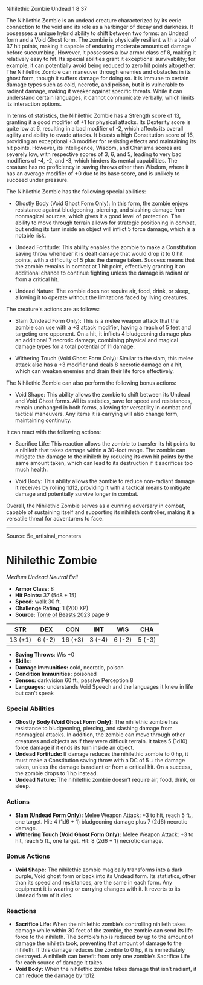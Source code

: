 <MonsterName/>Nihilethic Zombie</MonsterName>
<CreatureType/>Undead</CreatureType>
<CR/>1</CR>
<AC/>8</AC>
<HP/>37</HP>
<summary>The Nihilethic Zombie is an undead creature characterized by its eerie connection to the void and its role as a harbinger of decay and darkness. It possesses a unique hybrid ability to shift between two forms: an Undead form and a Void Ghost form. The zombie is physically resilient with a total of 37 hit points, making it capable of enduring moderate amounts of damage before succumbing. However, it possesses a low armor class of 8, making it relatively easy to hit. Its special abilities grant it exceptional survivability; for example, it can potentially avoid being reduced to zero hit points altogether. The Nihilethic Zombie can maneuver through enemies and obstacles in its ghost form, though it suffers damage for doing so. It is immune to certain damage types such as cold, necrotic, and poison, but it is vulnerable to radiant damage, making it weaker against specific threats. While it can understand certain languages, it cannot communicate verbally, which limits its interaction options.</summary>

<detail>

In terms of statistics, the Nihilethic Zombie has a Strength score of 13, granting it a good modifier of +1 for physical attacks. Its Dexterity score is quite low at 6, resulting in a bad modifier of -2, which affects its overall agility and ability to evade attacks. It boasts a high Constitution score of 16, providing an exceptional +3 modifier for resisting effects and maintaining its hit points. However, its Intelligence, Wisdom, and Charisma scores are severely low, with respective scores of 3, 6, and 5, leading to very bad modifiers of -4, -2, and -3, which hinders its mental capabilities. The creature has no proficiency in saving throws other than Wisdom, where it has an average modifier of +0 due to its base score, and is unlikely to succeed under pressure.

The Nihilethic Zombie has the following special abilities: 

- Ghostly Body (Void Ghost Form Only): In this form, the zombie enjoys resistance against bludgeoning, piercing, and slashing damage from nonmagical sources, which gives it a good level of protection. The ability to move through terrain allows for strategic positioning in combat, but ending its turn inside an object will inflict 5 force damage, which is a notable risk.

- Undead Fortitude: This ability enables the zombie to make a Constitution saving throw whenever it is dealt damage that would drop it to 0 hit points, with a difficulty of 5 plus the damage taken. Success means that the zombie remains in combat at 1 hit point, effectively granting it an additional chance to continue fighting unless the damage is radiant or from a critical hit.

- Undead Nature: The zombie does not require air, food, drink, or sleep, allowing it to operate without the limitations faced by living creatures.

The creature's actions are as follows:

- Slam (Undead Form Only): This is a melee weapon attack that the zombie can use with a +3 attack modifier, having a reach of 5 feet and targeting one opponent. On a hit, it inflicts 4 bludgeoning damage plus an additional 7 necrotic damage, combining physical and magical damage types for a total potential of 11 damage.

- Withering Touch (Void Ghost Form Only): Similar to the slam, this melee attack also has a +3 modifier and deals 8 necrotic damage on a hit, which can weaken enemies and drain their life force effectively.

The Nihilethic Zombie can also perform the following bonus actions:

- Void Shape: This ability allows the zombie to shift between its Undead and Void Ghost forms. All its statistics, save for speed and resistances, remain unchanged in both forms, allowing for versatility in combat and tactical maneuvers. Any items it is carrying will also change form, maintaining continuity.

It can react with the following actions:

- Sacrifice Life: This reaction allows the zombie to transfer its hit points to a nihileth that takes damage within a 30-foot range. The zombie can mitigate the damage to the nihileth by reducing its own hit points by the same amount taken, which can lead to its destruction if it sacrifices too much health.

- Void Body: This ability allows the zombie to reduce non-radiant damage it receives by rolling 1d12, providing it with a tactical means to mitigate damage and potentially survive longer in combat. 

Overall, the Nihilethic Zombie serves as a cunning adversary in combat, capable of sustaining itself and supporting its nihileth controller, making it a versatile threat for adventurers to face.</detail>



---

Source: 5e_artisinal_monsters

# Nihilethic Zombie

*Medium* *Undead* *Neutral Evil*

- **Armor Class:** 8
- **Hit Points:** 37 (5d8 + 15)
- **Speed:** walk 30 ft.
- **Challenge Rating:** 1 (200 XP)
- **Source:** [Tome of Beasts 2023](https://koboldpress.com/kpstore/product/tome-of-beasts-1-2023-edition/) page 9

| STR | DEX | CON | INT | WIS | CHA |
| --- | --- | --- | --- | --- | --- |
| 13 (+1) | 6 (-2) | 16 (+3) | 3 (-4) | 6 (-2) | 5 (-3) |

- **Saving Throws**: Wis +0
- **Skills:** 
- **Damage Immunities:** cold, necrotic, poison
- **Condition Immunities:** poisoned
- **Senses:** darkvision 60 ft., passive Perception 8
- **Languages:** understands Void Speech and the languages it knew in life but can’t speak

### Special Abilities

- **Ghostly Body (Void Ghost Form Only):** The nihilethic zombie has resistance to bludgeoning, piercing, and slashing damage from nonmagical attacks. In addition, the zombie can move through other creatures and objects as if they were difficult terrain. It takes 5 (1d10) force damage if it ends its turn inside an object.
- **Undead Fortitude:** If damage reduces the nihilethic zombie to 0 hp, it must make a Constitution saving throw with a DC of 5 + the damage taken, unless the damage is radiant or from a critical hit. On a success, the zombie drops to 1 hp instead.
- **Undead Nature:** The nihilethic zombie doesn’t require air, food, drink, or sleep.

### Actions

- **Slam (Undead Form Only):** Melee Weapon Attack: +3 to hit, reach 5 ft., one target. Hit: 4 (1d6 + 1) bludgeoning damage plus 7 (2d6) necrotic damage.
- **Withering Touch (Void Ghost Form Only):** Melee Weapon Attack: +3 to hit, reach 5 ft., one target. Hit: 8 (2d6 + 1) necrotic damage.

### Bonus Actions

- **Void Shape:** The nihilethic zombie magically transforms into a dark purple, Void ghost form or back into its Undead form. Its statistics, other than its speed and resistances, are the same in each form. Any equipment it is wearing or carrying changes with it. It reverts to its Undead form of it dies.

### Reactions

- **Sacrifice Life:** When the nihilethic zombie’s controlling nihileth takes damage while within 30 feet of the zombie, the zombie can send its life force to the nihileth. The zombie’s hp is reduced by up to the amount of damage the nihileth took, preventing that amount of damage to the nihileth. If this damage reduces the zombie to 0 hp, it is immediately destroyed. A nihileth can benefit from only one zombie’s Sacrifice Life for each source of damage it takes.
- **Void Body:** When the nihilethic zombie takes damage that isn’t radiant, it can reduce the damage by 1d12.


